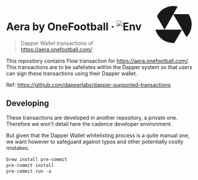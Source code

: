 <img src="./images/logo.svg" alt="Aera by OneFootball Logo" align="right">

# Aera by OneFootball &middot; ![Env](https://img.shields.io/badge/env-testnet-orange?style=flat-square)

> Dapper Wallet transactions of https://aera.onefootball.com/

This repository contains Flow transaction for https://aera.onefootball.com/. This transactions are to be safelistes within the Dapper system so that users can sign these transactions using their Dapper wallet.

Ref: https://github.com/dapperlabs/dapper-supported-transactions

## Developing

These transactions are developed in another repository, a private one.
Therefore we won't detail here the cadence developer environment.

But given that the Dapper Wallet whitelisting process is a quite manual one,
we want however to safeguard against typos and other potentially costly mistakes.

```shell
brew install pre-commit
pre-commit install
pre-commit run -a
```
